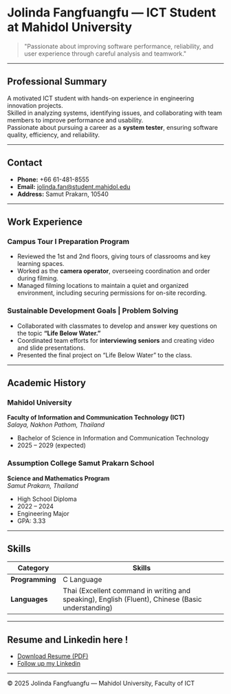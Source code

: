 # Jolinda Fangfuangfu — ICT Student at Mahidol University

> "Passionate about improving software performance, reliability, and user experience through careful analysis and teamwork."

---

## Professional Summary
A motivated ICT student with hands-on experience in engineering innovation projects.  
Skilled in analyzing systems, identifying issues, and collaborating with team members to improve performance and usability.  
Passionate about pursuing a career as a **system tester**, ensuring software quality, efficiency, and reliability.

---

## Contact
- **Phone:** +66 61-481-8555  
- **Email:** [jolinda.fan@student.mahidol.edu](mailto:jolinda.fan@student.mahidol.edu)  
- **Address:** Samut Prakarn, 10540  

---

## Work Experience

### Campus Tour I Preparation Program  
- Reviewed the 1st and 2nd floors, giving tours of classrooms and key learning spaces.  
- Worked as the **camera operator**, overseeing coordination and order during filming.  
- Managed filming locations to maintain a quiet and organized environment, including securing permissions for on-site recording.

### Sustainable Development Goals | Problem Solving  
- Collaborated with classmates to develop and answer key questions on the topic **“Life Below Water.”**  
- Coordinated team efforts for **interviewing seniors** and creating video and slide presentations.  
- Presented the final project on “Life Below Water” to the class.

---

## Academic History

### Mahidol University  
**Faculty of Information and Communication Technology (ICT)**  
*Salaya, Nakhon Pathom, Thailand*  
- Bachelor of Science in Information and Communication Technology  
- 2025 – 2029 (expected)

### Assumption College Samut Prakarn School  
**Science and Mathematics Program**  
*Samut Prakarn, Thailand*  
- High School Diploma  
- 2022 – 2024  
- Engineering Major  
- GPA: 3.33

---

## Skills

| Category | Skills |
|-----------|--------|
| **Programming** | C Language |
| **Languages** | Thai (Excellent command in writing and speaking), English (Fluent), Chinese (Basic understanding) |

---

## Resume and Linkedin here !

- [Download Resume (PDF)](./resume.pdf)
- [Follow up my Linkedin](https://www.linkedin.com/in/jolinda-fangfuangfu-7515b1379/)
---

© 2025 Jolinda Fangfuangfu — Mahidol University, Faculty of ICT

